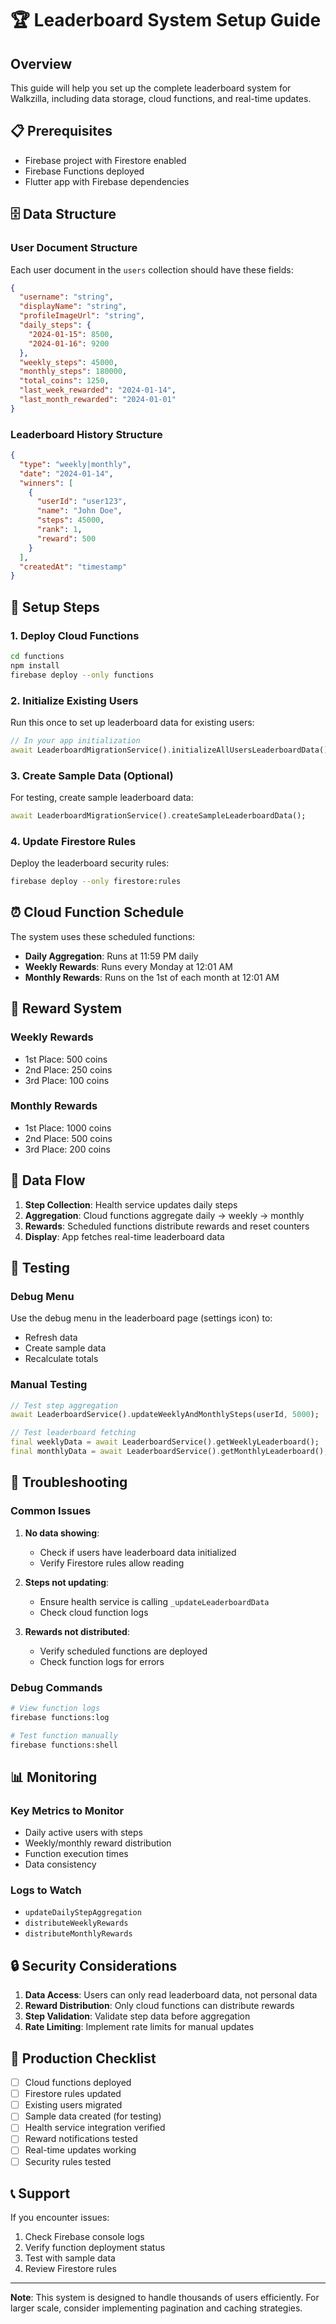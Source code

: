 # 🏆 Leaderboard System Setup Guide

## Overview
This guide will help you set up the complete leaderboard system for Walkzilla, including data storage, cloud functions, and real-time updates.

## 📋 Prerequisites
- Firebase project with Firestore enabled
- Firebase Functions deployed
- Flutter app with Firebase dependencies

## 🗄️ Data Structure

### User Document Structure
Each user document in the `users` collection should have these fields:

```json
{
  "username": "string",
  "displayName": "string", 
  "profileImageUrl": "string",
  "daily_steps": {
    "2024-01-15": 8500,
    "2024-01-16": 9200
  },
  "weekly_steps": 45000,
  "monthly_steps": 180000,
  "total_coins": 1250,
  "last_week_rewarded": "2024-01-14",
  "last_month_rewarded": "2024-01-01"
}
```

### Leaderboard History Structure
```json
{
  "type": "weekly|monthly",
  "date": "2024-01-14",
  "winners": [
    {
      "userId": "user123",
      "name": "John Doe",
      "steps": 45000,
      "rank": 1,
      "reward": 500
    }
  ],
  "createdAt": "timestamp"
}
```

## 🚀 Setup Steps

### 1. Deploy Cloud Functions
```bash
cd functions
npm install
firebase deploy --only functions
```

### 2. Initialize Existing Users
Run this once to set up leaderboard data for existing users:

```dart
// In your app initialization
await LeaderboardMigrationService().initializeAllUsersLeaderboardData();
```

### 3. Create Sample Data (Optional)
For testing, create sample leaderboard data:

```dart
await LeaderboardMigrationService().createSampleLeaderboardData();
```

### 4. Update Firestore Rules
Deploy the leaderboard security rules:

```bash
firebase deploy --only firestore:rules
```

## ⏰ Cloud Function Schedule

The system uses these scheduled functions:

- **Daily Aggregation**: Runs at 11:59 PM daily
- **Weekly Rewards**: Runs every Monday at 12:01 AM
- **Monthly Rewards**: Runs on the 1st of each month at 12:01 AM

## 🎁 Reward System

### Weekly Rewards
- 1st Place: 500 coins
- 2nd Place: 250 coins  
- 3rd Place: 100 coins

### Monthly Rewards
- 1st Place: 1000 coins
- 2nd Place: 500 coins
- 3rd Place: 200 coins

## 🔄 Data Flow

1. **Step Collection**: Health service updates daily steps
2. **Aggregation**: Cloud functions aggregate daily → weekly → monthly
3. **Rewards**: Scheduled functions distribute rewards and reset counters
4. **Display**: App fetches real-time leaderboard data

## 🧪 Testing

### Debug Menu
Use the debug menu in the leaderboard page (settings icon) to:
- Refresh data
- Create sample data
- Recalculate totals

### Manual Testing
```dart
// Test step aggregation
await LeaderboardService().updateWeeklyAndMonthlySteps(userId, 5000);

// Test leaderboard fetching
final weeklyData = await LeaderboardService().getWeeklyLeaderboard();
final monthlyData = await LeaderboardService().getMonthlyLeaderboard();
```

## 🔧 Troubleshooting

### Common Issues

1. **No data showing**: 
   - Check if users have leaderboard data initialized
   - Verify Firestore rules allow reading

2. **Steps not updating**:
   - Ensure health service is calling `_updateLeaderboardData`
   - Check cloud function logs

3. **Rewards not distributed**:
   - Verify scheduled functions are deployed
   - Check function logs for errors

### Debug Commands
```bash
# View function logs
firebase functions:log

# Test function manually
firebase functions:shell
```

## 📊 Monitoring

### Key Metrics to Monitor
- Daily active users with steps
- Weekly/monthly reward distribution
- Function execution times
- Data consistency

### Logs to Watch
- `updateDailyStepAggregation`
- `distributeWeeklyRewards` 
- `distributeMonthlyRewards`

## 🔒 Security Considerations

1. **Data Access**: Users can only read leaderboard data, not personal data
2. **Reward Distribution**: Only cloud functions can distribute rewards
3. **Step Validation**: Validate step data before aggregation
4. **Rate Limiting**: Implement rate limits for manual updates

## 🚀 Production Checklist

- [ ] Cloud functions deployed
- [ ] Firestore rules updated
- [ ] Existing users migrated
- [ ] Sample data created (for testing)
- [ ] Health service integration verified
- [ ] Reward notifications tested
- [ ] Real-time updates working
- [ ] Security rules tested

## 📞 Support

If you encounter issues:
1. Check Firebase console logs
2. Verify function deployment status
3. Test with sample data
4. Review Firestore rules

---

**Note**: This system is designed to handle thousands of users efficiently. For larger scale, consider implementing pagination and caching strategies. 